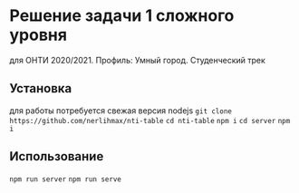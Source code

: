 # Решение задачи 1 сложного уровня
для ОНТИ 2020/2021. Профиль: Умный город. Студенческий трек

## Установка
для работы потребуется свежая версия nodejs 
```git clone https://github.com/nerlihmax/nti-table```
```cd nti-table```
```npm i```
```cd server```
```npm i```

## Использование
```npm run server```
```npm run serve```
